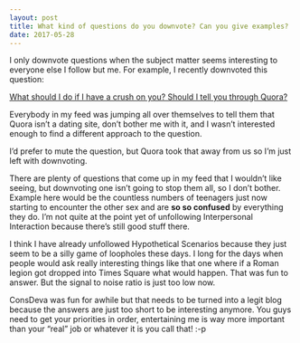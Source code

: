```yaml
---
layout: post
title: What kind of questions do you downvote? Can you give examples?
date: 2017-05-28
---
```


<p>I only downvote questions when the subject matter seems interesting to everyone else I follow but me. For example, I recently downvoted this question:</p><p><a href="/What-should-I-do-if-I-have-a-crush-on-you-Should-I-tell-you-through-Quora">What should I do if I have a crush on you? Should I tell you through Quora?</a></p><p>Everybody in my feed was jumping all over themselves to tell them that Quora isn’t a dating site, don’t bother me with it, and I wasn’t interested enough to find a different approach to the question.</p><p>I’d prefer to mute the question, but Quora took that away from us so I’m just left with downvoting.</p><p>There are plenty of questions that come up in my feed that I wouldn’t like seeing, but downvoting one isn’t going to stop them all, so I don’t bother. Example here would be the countless numbers of teenagers just now starting to encounter the other sex and are <b>so so confused</b> by everything they do. I’m not quite at the point yet of unfollowing Interpersonal Interaction because there’s still good stuff there.</p><p>I think I have already unfollowed Hypothetical Scenarios because they just seem to be a silly game of loopholes these days. I long for the days when people would ask really interesting things like that one where if a Roman legion got dropped into Times Square what would happen. That was fun to answer. But the signal to noise ratio is just too low now.</p><p>ConsDeva was fun for awhile but that needs to be turned into a legit blog because the answers are just too short to be interesting anymore. You guys need to get your priorities in order, entertaining me is way more important than your “real” job or whatever it is you call that! :-p</p>

